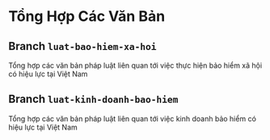# Tổng Hợp Các Văn Bản 
## Branch `luat-bao-hiem-xa-hoi`
Tổng hợp các văn bản pháp luật liên quan tới việc thực hiện bảo hiểm xã hội có hiệu lực tại Việt Nam
## Branch `luat-kinh-doanh-bao-hiem`
Tổng hợp các văn bản pháp luật liên quan tới việc kinh doanh bảo hiểm có hiệu lực tại Việt Nam
